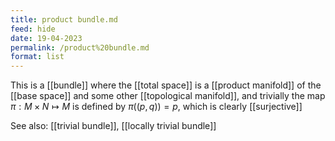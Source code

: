 ```yaml
---
title: product bundle.md
feed: hide
date: 19-04-2023
permalink: /product%20bundle.md
format: list
---
```



This is a [[bundle]] where the [[total space]] is a [[product manifold]] of the [[base space]] and some other [[topological manifold]], and trivially the map $\pi: M\times N\mapsto M$ is defined by $\pi((p,q)) = p$, which is clearly [[surjective]]

See also: [[trivial bundle]], [[locally trivial bundle]]